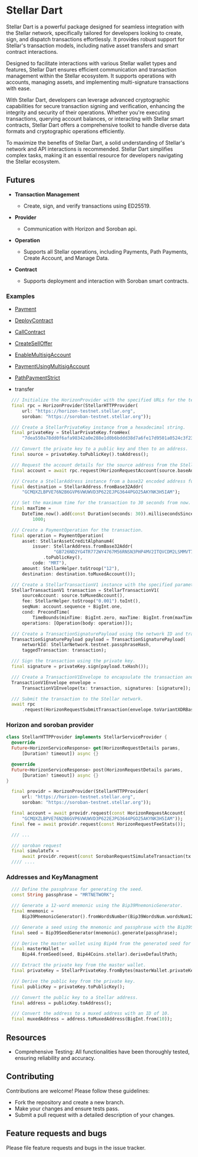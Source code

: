 # Stellar Dart

Stellar Dart is a powerful package designed for seamless integration with the Stellar network, specifically tailored for developers looking to create, sign, and dispatch transactions effortlessly. It provides robust support for Stellar's transaction models, including native asset transfers and smart contract interactions.

Designed to facilitate interactions with various Stellar wallet types and features, Stellar Dart ensures efficient communication and transaction management within the Stellar ecosystem. It supports operations with accounts, managing assets, and implementing multi-signature transactions with ease.

With Stellar Dart, developers can leverage advanced cryptographic capabilities for secure transaction signing and verification, enhancing the integrity and security of their operations. Whether you're executing transactions, querying account balances, or interacting with Stellar smart contracts, Stellar Dart offers a comprehensive toolkit to handle diverse data formats and cryptographic operations efficiently.

To maximize the benefits of Stellar Dart, a solid understanding of Stellar's network and API interactions is recommended. Stellar Dart simplifies complex tasks, making it an essential resource for developers navigating the Stellar ecosystem.

## Futures

- **Transaction Management**
  - Create, sign, and verify transactions using ED25519.

- **Provider**
  - Communication with Horizon and Soroban api.

- **Operation**
  - Supports all Stellar operations, including Payments, Path Payments, Create Account, and Manage Data.

- **Contract**
  - Supports deployment and interaction with Soroban smart contracts.

### Examples

  - [Payment](https://github.com/mrtnetwork/stellar_dart/tree/main/example/lib/examples/send_assets)
  - [DeployContract](https://github.com/mrtnetwork/stellar_dart/tree/main/example/lib/examples/deploy_contract)
  - [CallContract](https://github.com/mrtnetwork/stellar_dart/tree/main/example/lib/examples/transfer)
  - [CreateSellOffer](https://github.com/mrtnetwork/stellar_dart/tree/main/example/lib/examples/create_sell_offer)
  - [EnableMultisigAccount](https://github.com/mrtnetwork/stellar_dart/tree/main/example/lib/examples/enable_multisig_account)
  - [PaymentUsingMultisigAccount](https://github.com/mrtnetwork/stellar_dart/tree/main/example/lib/examples/payment_using_multisig)
  - [PathPaymentStrict](https://github.com/mrtnetwork/stellar_dart/tree/main/example/lib/examples/path_payment_strict)

- transfer

```dart
  /// Initialize the HorizonProvider with the specified URLs for the testnet.
  final rpc = HorizonProvider(StellarHTTPProvider(
      url: "https://horizon-testnet.stellar.org",
      soroban: "https://soroban-testnet.stellar.org"));

  /// Create a StellarPrivateKey instance from a hexadecimal string.
  final privateKey = StellarPrivateKey.fromHex(
      "7dea550a78dd0f6afa98342a0e288e1d0b6bddd38d7a6fe17d9501a0524c3f23");

  /// Convert the private key to a public key and then to an address.
  final source = privateKey.toPublicKey().toAddress();

  /// Request the account details for the source address from the Stellar network.
  final account = await rpc.request(HorizonRequestAccount(source.baseAddress));

  /// Create a StellarAddress instance from a base32 encoded address for the destination.
  final destination = StellarAddress.fromBase32Addr(
      "GCMQXZLBPVE76N2B6GVP6VWUWVD3P622EJPG3644PGO25AKYNK3H5IAM");

  /// Set the maximum time for the transaction to 30 seconds from now.
  final maxTime =
      DateTime.now().add(const Duration(seconds: 30)).millisecondsSinceEpoch ~/
          1000;

  /// Create a PaymentOperation for the transaction.
  final operation = PaymentOperation(
      asset: StellarAssetCreditAlphanum4(
          issuer: StellarAddress.fromBase32Addr(
                  "GB726ND2YG4TR772WY4767M56RNSN3PHP4MV2ITQVCDM2LSMMVT7CD6O")
              .toPublicKey(),
          code: "MRT"),
      amount: StellarHelper.toStroop("12"),
      destination: destination.toMuxedAccount());

  /// Create a StellarTransactionV1 instance with the specified parameters.
  StellarTransactionV1 transaction = StellarTransactionV1(
      sourceAccount: source.toMuxedAccount(),
      fee: StellarHelper.toStroop("0.001").toInt(),
      seqNum: account.sequence + BigInt.one,
      cond: PrecondTime(
          TimeBounds(minTime: BigInt.zero, maxTime: BigInt.from(maxTime))),
      operations: [Operation(body: operation)]);

  /// Create a TransactionSignaturePayload using the network ID and transaction.
  TransactionSignaturePayload payload = TransactionSignaturePayload(
      networkId: StellarNetwork.testnet.passphraseHash,
      taggedTransaction: transaction);

  /// Sign the transaction using the private key.
  final signature = privateKey.sign(payload.txHash());

  /// Create a TransactionV1Envelope to encapsulate the transaction and its signature.
  TransactionV1Envelope envelope =
      TransactionV1Envelope(tx: transaction, signatures: [signature]);

  /// Submit the transaction to the Stellar network.
  await rpc
      .request(HorizonRequestSubmitTransaction(envelope.toVariantXDRBase64()));
```

### Horizon and soroban provider

```dart
class StellarHTTPProvider implements StellarServiceProvider {
  @override
  Future<HorizonServiceResponse> get(HorizonRequestDetails params,
      [Duration? timeout]) async {}

  @override
  Future<HorizonServiceResponse> post(HorizonRequestDetails params,
      [Duration? timeout]) async {}
}

  final providr = HorizonProvider(StellarHTTPProvider(
      url: "https://horizon-testnet.stellar.org",
      soroban: "https://soroban-testnet.stellar.org"));

  final account = await providr.request(const HorizonRequestAccount(
      "GCMQXZLBPVE76N2B6GVP6VWUWVD3P622EJPG3644PGO25AKYNK3H5IAM"));
  final fee = await providr.request(const HorizonRequestFeeStats());

  /// ...

  /// soroban request
  final simulateTx =
      await providr.request(const SorobanRequestSimulateTransaction(tx: tx));
  //// ....


```

### Addresses and KeyManagment

```dart
  /// Define the passphrase for generating the seed.
  const String passphrase = "MRTNETWORK";

  /// Generate a 12-word mnemonic using the Bip39MnemonicGenerator.
  final mnemonic =
      Bip39MnemonicGenerator().fromWordsNumber(Bip39WordsNum.wordsNum12);

  /// Generate a seed using the mnemonic and passphrase with the Bip39SeedGenerator.
  final seed = Bip39SeedGenerator(mnemonic).generate(passphrase);

  /// Derive the master wallet using Bip44 from the generated seed for the Stellar coin type.
  final masterWallet =
      Bip44.fromSeed(seed, Bip44Coins.stellar).deriveDefaultPath;

  /// Extract the private key from the master wallet.
  final privateKey = StellarPrivateKey.fromBytes(masterWallet.privateKey.raw);

  /// Derive the public key from the private key.
  final publicKey = privateKey.toPublicKey();

  /// Convert the public key to a Stellar address.
  final address = publicKey.toAddress();

  /// Convert the address to a muxed address with an ID of 10.
  final muxedAddress = address.toMuxedAddress(BigInt.from(10));

```

## Resources

- Comprehensive Testing: All functionalities have been thoroughly tested, ensuring reliability and accuracy.

## Contributing

Contributions are welcome! Please follow these guidelines:

- Fork the repository and create a new branch.
- Make your changes and ensure tests pass.
- Submit a pull request with a detailed description of your changes.

## Feature requests and bugs

Please file feature requests and bugs in the issue tracker.
